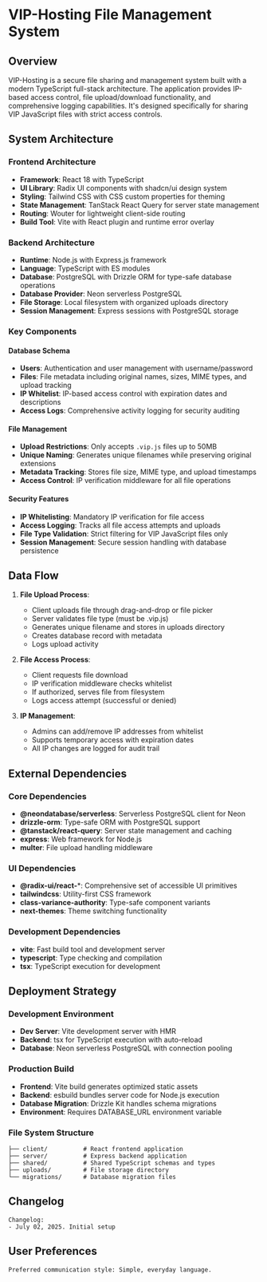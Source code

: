 # VIP-Hosting File Management System

## Overview

VIP-Hosting is a secure file sharing and management system built with a modern TypeScript full-stack architecture. The application provides IP-based access control, file upload/download functionality, and comprehensive logging capabilities. It's designed specifically for sharing VIP JavaScript files with strict access controls.

## System Architecture

### Frontend Architecture
- **Framework**: React 18 with TypeScript
- **UI Library**: Radix UI components with shadcn/ui design system
- **Styling**: Tailwind CSS with CSS custom properties for theming
- **State Management**: TanStack React Query for server state management
- **Routing**: Wouter for lightweight client-side routing
- **Build Tool**: Vite with React plugin and runtime error overlay

### Backend Architecture
- **Runtime**: Node.js with Express.js framework
- **Language**: TypeScript with ES modules
- **Database**: PostgreSQL with Drizzle ORM for type-safe database operations
- **Database Provider**: Neon serverless PostgreSQL
- **File Storage**: Local filesystem with organized uploads directory
- **Session Management**: Express sessions with PostgreSQL storage

### Key Components

#### Database Schema
- **Users**: Authentication and user management with username/password
- **Files**: File metadata including original names, sizes, MIME types, and upload tracking
- **IP Whitelist**: IP-based access control with expiration dates and descriptions
- **Access Logs**: Comprehensive activity logging for security auditing

#### File Management
- **Upload Restrictions**: Only accepts `.vip.js` files up to 50MB
- **Unique Naming**: Generates unique filenames while preserving original extensions
- **Metadata Tracking**: Stores file size, MIME type, and upload timestamps
- **Access Control**: IP verification middleware for all file operations

#### Security Features
- **IP Whitelisting**: Mandatory IP verification for file access
- **Access Logging**: Tracks all file access attempts and uploads
- **File Type Validation**: Strict filtering for VIP JavaScript files only
- **Session Management**: Secure session handling with database persistence

## Data Flow

1. **File Upload Process**:
   - Client uploads file through drag-and-drop or file picker
   - Server validates file type (must be .vip.js)
   - Generates unique filename and stores in uploads directory
   - Creates database record with metadata
   - Logs upload activity

2. **File Access Process**:
   - Client requests file download
   - IP verification middleware checks whitelist
   - If authorized, serves file from filesystem
   - Logs access attempt (successful or denied)

3. **IP Management**:
   - Admins can add/remove IP addresses from whitelist
   - Supports temporary access with expiration dates
   - All IP changes are logged for audit trail

## External Dependencies

### Core Dependencies
- **@neondatabase/serverless**: Serverless PostgreSQL client for Neon
- **drizzle-orm**: Type-safe ORM with PostgreSQL support
- **@tanstack/react-query**: Server state management and caching
- **express**: Web framework for Node.js
- **multer**: File upload handling middleware

### UI Dependencies
- **@radix-ui/react-***: Comprehensive set of accessible UI primitives
- **tailwindcss**: Utility-first CSS framework
- **class-variance-authority**: Type-safe component variants
- **next-themes**: Theme switching functionality

### Development Dependencies
- **vite**: Fast build tool and development server
- **typescript**: Type checking and compilation
- **tsx**: TypeScript execution for development

## Deployment Strategy

### Development Environment
- **Dev Server**: Vite development server with HMR
- **Backend**: tsx for TypeScript execution with auto-reload
- **Database**: Neon serverless PostgreSQL with connection pooling

### Production Build
- **Frontend**: Vite build generates optimized static assets
- **Backend**: esbuild bundles server code for Node.js execution
- **Database Migration**: Drizzle Kit handles schema migrations
- **Environment**: Requires DATABASE_URL environment variable

### File System Structure
```
├── client/          # React frontend application
├── server/          # Express backend application
├── shared/          # Shared TypeScript schemas and types
├── uploads/         # File storage directory
└── migrations/      # Database migration files
```

## Changelog

```
Changelog:
- July 02, 2025. Initial setup
```

## User Preferences

```
Preferred communication style: Simple, everyday language.
```